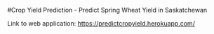 #Crop Yield Prediction - Predict Spring Wheat Yield in Saskatchewan

Link to web application: https://predictcropyield.herokuapp.com/
